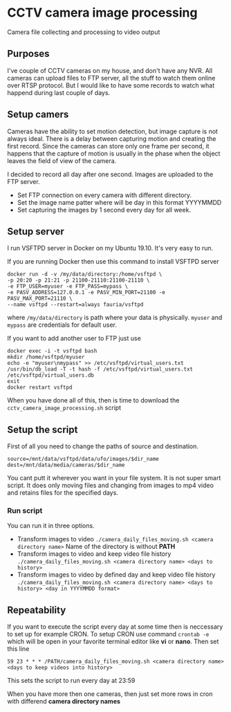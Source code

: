 # CCTV camera image processing
Camera file collecting and processing to video output

## Purposes
I've couple of CCTV cameras on my house, and don't have any NVR. All cameras can upload files to FTP server, all the stuff to watch them online over RTSP protocol.
But I would like to have some records to watch what happend during last couple of days.

## Setup camers
Cameras have the ability to set motion detection, but image capture is not always ideal. 
There is a delay between capturing motion and creating the first record. 
Since the cameras can store only one frame per second, it happens that the capture of motion is usually in the phase when the object leaves the field of view of the camera.

I decided to record all day after one second. Images are uploaded to the FTP server.
- Set FTP connection on every camera with different directory.
- Set the image name patter where will be day in this format YYYYMMDD
- Set capturing the images by 1 second every day for all week.

## Setup server
I run VSFTPD server in Docker on my Ubuntu 19.10. It's very easy to run.

If you are running Docker then use this command to install VSFTPD server
```
docker run -d -v /my/data/directory:/home/vsftpd \
-p 20:20 -p 21:21 -p 21100-21110:21100-21110 \
-e FTP_USER=myuser -e FTP_PASS=mypass \
-e PASV_ADDRESS=127.0.0.1 -e PASV_MIN_PORT=21100 -e PASV_MAX_PORT=21110 \
--name vsftpd --restart=always fauria/vsftpd
```
where ```/my/data/directory``` is path where your data is physically. ```myuser``` and ```mypass``` are credentials for default user.

If you want to add another user to FTP just use
```
docker exec -i -t vsftpd bash
mkdir /home/vsftpd/myuser
echo -e "myuser\nmypass" >> /etc/vsftpd/virtual_users.txt
/usr/bin/db_load -T -t hash -f /etc/vsftpd/virtual_users.txt /etc/vsftpd/virtual_users.db
exit
docker restart vsftpd
```
When you have done all of this, then is time to download the ```cctv_camera_image_processing.sh``` script

## Setup the script
First of all you need to change the paths of source and destination.
```
source=/mnt/data/vsftpd/data/ufo/images/$dir_name
dest=/mnt/data/media/cameras/$dir_name
```
You cant putt it wherever you want in your file system. It is not super smart script. 
It does only moving files and changing from images to mp4 video and retains files for the specified days.

### Run script
You can run it in three options.
- Transform images to video ```./camera_daily_files_moving.sh <camera directory name>``` Name of the directory is without **PATH**
- Transform images to video and keep video file history ```./camera_daily_files_moving.sh <camera directory name> <days to history>```
- Transform images to video by defined day and keep video file history ```./camera_daily_files_moving.sh <camera directory name> <days to history> <day in YYYYMMDD format>```

## Repeatability
If you want to execute the script every day at some time then is neccessary to set up for example CRON.
To setup CRON use command ```crontab -e``` which will be open in your favorite terminal editor like **vi** or **nano**.
Then set this line
```
59 23 * * * /PATH/camera_daily_files_moving.sh <camera directory name> <days to keep videos into history>
```
This sets the script to run every day at 23:59

When you have more then one cameras, then just set more rows in cron with differend **camera directory names**
